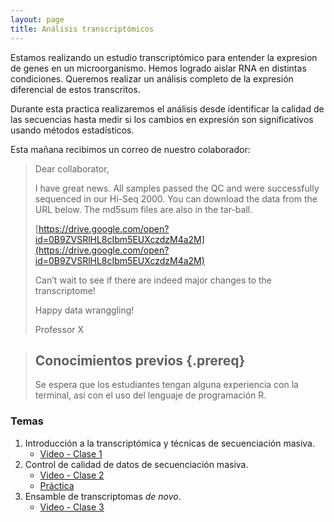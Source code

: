 ```yaml
---
layout: page
title: Análisis transcriptómicos
---
```


Estamos realizando un estudio transcriptómico para entender la expresion de genes
en un microorganismo. Hemos logrado aislar RNA en distintas condiciones. Queremos
realizar un análisis completo de la expresión diferencial de estos transcritos.

Durante esta practica realizaremos el análisis desde identificar la calidad de las secuencias
hasta medir si los cambios en expresión son significativos usando métodos estadísticos.

Esta mañana recibimos un correo de nuestro colaborador:

>
>Dear collaborator,
>
>I have great news. All samples passed the QC and were successfully sequenced in
>our Hi-Seq 2000. You can download the data from the URL below. The md5sum files are also
>in the tar-ball.  
>
>[https://drive.google.com/open?id=0B9ZVSRlHL8cIbm5EUXczdzM4a2M](https://drive.google.com/open?id=0B9ZVSRlHL8cIbm5EUXczdzM4a2M)
>
>Can’t wait to see if there are indeed major changes to the transcriptome!
>
>Happy data wranggling!
>
>Professor X


> ## Conocimientos previos {.prereq}
>
> Se espera que los estudiantes tengan alguna experiencia con la terminal,
> así con el uso del lenguaje de programación R.


### Temas

1. Introducción a la transcriptómica y técnicas de secuenciación masiva.
	* [Video - Clase 1](https://www.dropbox.com/s/eunfaoy8sabjlz6/Clase_1_Transcriptomica_BP_2021.mp4?dl=0)
2. Control de calidad de datos de secuenciación masiva.
	* [Video - Clase 2](https://www.dropbox.com/s/0cnq7qyw1fjnced/Clase_2_Transcriptomica_BP_2021.mp4?dl=0)
	* [Práctica](01-quality.html)
3. Ensamble de transcriptomas *de novo*.
	* [Video - Clase 3](https://www.dropbox.com/s/f3sjcc17t4356us/Clase_3_Transcriptomica_BP_2021.mp4?dl=0)


<!---

	* [Presentación](SLIDES/PBP_20_Clase_1.pdf)
2. Control de calidad de datos de secuenciación masiva.
	* [Video - Clase 2](https://www.dropbox.com/s/0cnq7qyw1fjnced/Clase_2_Transcriptomica_BP_2021.mp4?dl=0)
	* [Presentación](SLIDES/PBP_20_Clase_2.pdf)
	* [Práctica](01-quality.html)
3. Ensamble de transcriptomas *de novo*.
	* [Video - Clase 3](https://www.dropbox.com/s/f3sjcc17t4356us/Clase_3_Transcriptomica_BP_2021.mp4?dl=0)
	* [Presentación](SLIDES/PBP_20_Clase_3.pdf)
	* [Práctica](02-assembly_denovo.html)
4. Alineamiento de lecturas a genomas y transcriptomas.
	* [Video - Clase 4](https://www.dropbox.com/s/1ofovzhhfpiy6xg/Clase_4_Transcriptomica_BP_2021.mp4?dl=0)
	* [Presentación](SLIDES/PBP_20_Clase_4.pdf)
	* [Práctica](03-mapping.html)
5. Ensamble de transcriptomas guiado.
	* [Video - Clase 5](https://www.dropbox.com/s/ifvlmzw1s9f4eyy/clase_5_transcriptomica_bp_2021.mp4?dl=0)
	* [Presentación](SLIDES/PBP_20_Clase_5.pdf)
	* [Práctica](05-assembly_guided.html)
6. Análisis de expresión diferencial.
	* [Video - Clase 6](https://www.dropbox.com/s/be1lq31aokoqupq/Clase_6_Transcriptomica_BP_2021.mp4?dl=0)
	* [Presentación](SLIDES/PBP_20_Clase_6.pdf)
	* [Práctica](04-expression.html)

Prácticas basadas en el curso [Trinity RNA-Seq Analysis Workshop](https://github.com/trinityrnaseq/RNASeq_Trinity_Tuxedo_Workshop/wiki).

![Diagrama de ensamble de transcriptomas](SLIDES/Transcriptomics_Workflow.png)

* [Archivos a enviar](file_upload.html)



* [Proyecto final](X.html)


--->

